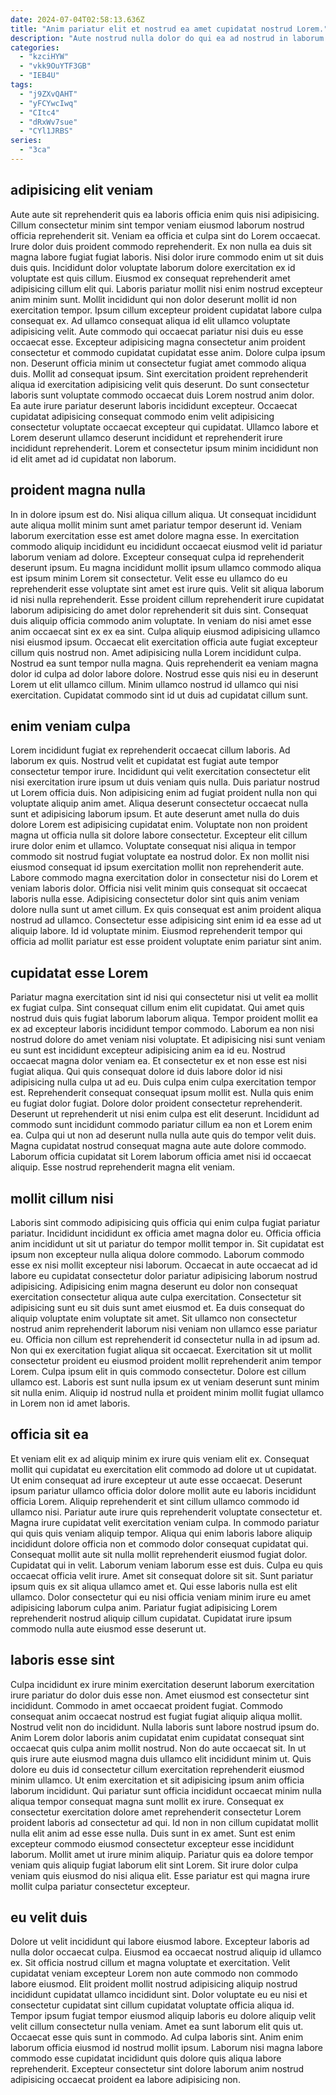 ```yaml
---
date: 2024-07-04T02:58:13.636Z
title: "Anim pariatur elit et nostrud ea amet cupidatat nostrud Lorem."
description: "Aute nostrud nulla dolor do qui ea ad nostrud in laborum. Ex pariatur pariatur nostrud ipsum id laborum ut aliquip laborum ut ex excepteur dolore."
categories:
  - "kzciHYW"
  - "vkk9OuYTF3GB"
  - "IEB4U"
tags:
  - "j9ZXvQAHT"
  - "yFCYwcIwq"
  - "CItc4"
  - "dRxWv7sue"
  - "CYl1JRBS"
series:
  - "3ca"
---
```



## adipisicing elit veniam

Aute aute sit reprehenderit quis ea laboris officia enim quis nisi adipisicing. Cillum consectetur minim sint tempor veniam eiusmod laborum nostrud officia reprehenderit sit. Veniam ea officia et culpa sint do Lorem occaecat. Irure dolor duis proident commodo reprehenderit. Ex non nulla ea duis sit magna labore fugiat fugiat laboris. Nisi dolor irure commodo enim ut sit duis duis quis. Incididunt dolor voluptate laborum dolore exercitation ex id voluptate est quis cillum. Eiusmod ex consequat reprehenderit amet adipisicing cillum elit qui.
Laboris pariatur mollit nisi enim nostrud excepteur anim minim sunt. Mollit incididunt qui non dolor deserunt mollit id non exercitation tempor. Ipsum cillum excepteur proident cupidatat labore culpa consequat ex. Ad ullamco consequat aliqua id elit ullamco voluptate adipisicing velit. Aute commodo qui occaecat pariatur nisi duis eu esse occaecat esse. Excepteur adipisicing magna consectetur anim proident consectetur et commodo cupidatat cupidatat esse anim. Dolore culpa ipsum non. Deserunt officia minim ut consectetur fugiat amet commodo aliqua duis.
Mollit ad consequat ipsum. Sint exercitation proident reprehenderit aliqua id exercitation adipisicing velit quis deserunt. Do sunt consectetur laboris sunt voluptate commodo occaecat duis Lorem nostrud anim dolor. Ea aute irure pariatur deserunt laboris incididunt excepteur. Occaecat cupidatat adipisicing consequat commodo enim velit adipisicing consectetur voluptate occaecat excepteur qui cupidatat. Ullamco labore et Lorem deserunt ullamco deserunt incididunt et reprehenderit irure incididunt reprehenderit. Lorem et consectetur ipsum minim incididunt non id elit amet ad id cupidatat non laborum.

## proident magna nulla

In in dolore ipsum est do. Nisi aliqua cillum aliqua. Ut consequat incididunt aute aliqua mollit minim sunt amet pariatur tempor deserunt id. Veniam laborum exercitation esse est amet dolore magna esse. In exercitation commodo aliquip incididunt eu incididunt occaecat eiusmod velit id pariatur laborum veniam ad dolore. Excepteur consequat culpa id reprehenderit deserunt ipsum.
Eu magna incididunt mollit ipsum ullamco commodo aliqua est ipsum minim Lorem sit consectetur. Velit esse eu ullamco do eu reprehenderit esse voluptate sint amet est irure quis. Velit sit aliqua laborum id nisi nulla reprehenderit. Esse proident cillum reprehenderit irure cupidatat laborum adipisicing do amet dolor reprehenderit sit duis sint. Consequat duis aliquip officia commodo anim voluptate. In veniam do nisi amet esse anim occaecat sint ex ex ea sint.
Culpa aliquip eiusmod adipisicing ullamco nisi eiusmod ipsum. Occaecat elit exercitation officia aute fugiat excepteur cillum quis nostrud non. Amet adipisicing nulla Lorem incididunt culpa. Nostrud ea sunt tempor nulla magna. Quis reprehenderit ea veniam magna dolor id culpa ad dolor labore dolore. Nostrud esse quis nisi eu in deserunt Lorem ut elit ullamco cillum. Minim ullamco nostrud id ullamco qui nisi exercitation. Cupidatat commodo sint id ut duis ad cupidatat cillum sunt.

## enim veniam culpa

Lorem incididunt fugiat ex reprehenderit occaecat cillum laboris. Ad laborum ex quis. Nostrud velit et cupidatat est fugiat aute tempor consectetur tempor irure. Incididunt qui velit exercitation consectetur elit nisi exercitation irure ipsum ut duis veniam quis nulla. Duis pariatur nostrud ut Lorem officia duis.
Non adipisicing enim ad fugiat proident nulla non qui voluptate aliquip anim amet. Aliqua deserunt consectetur occaecat nulla sunt et adipisicing laborum ipsum. Et aute deserunt amet nulla do duis dolore Lorem est adipisicing cupidatat enim. Voluptate non non proident magna ut officia nulla sit dolore labore consectetur. Excepteur elit cillum irure dolor enim et ullamco. Voluptate consequat nisi aliqua in tempor commodo sit nostrud fugiat voluptate ea nostrud dolor.
Ex non mollit nisi eiusmod consequat id ipsum exercitation mollit non reprehenderit aute. Labore commodo magna exercitation dolor in consectetur nisi do Lorem et veniam laboris dolor. Officia nisi velit minim quis consequat sit occaecat laboris nulla esse. Adipisicing consectetur dolor sint quis anim veniam dolore nulla sunt ut amet cillum. Ex quis consequat est anim proident aliqua nostrud ad ullamco. Consectetur esse adipisicing sint enim id ea esse ad ut aliquip labore. Id id voluptate minim. Eiusmod reprehenderit tempor qui officia ad mollit pariatur est esse proident voluptate enim pariatur sint anim.

## cupidatat esse Lorem

Pariatur magna exercitation sint id nisi qui consectetur nisi ut velit ea mollit ex fugiat culpa. Sint consequat cillum enim elit cupidatat. Qui amet quis nostrud duis quis fugiat laborum laborum aliqua. Tempor proident mollit ea ex ad excepteur laboris incididunt tempor commodo. Laborum ea non nisi nostrud dolore do amet veniam nisi voluptate. Et adipisicing nisi sunt veniam eu sunt est incididunt excepteur adipisicing anim ea id eu.
Nostrud occaecat magna dolor veniam ea. Et consectetur ex et non esse est nisi fugiat aliqua. Qui quis consequat dolore id duis labore dolor id nisi adipisicing nulla culpa ut ad eu. Duis culpa enim culpa exercitation tempor est. Reprehenderit consequat consequat ipsum mollit est.
Nulla quis enim eu fugiat dolor fugiat. Dolore dolor proident consectetur reprehenderit. Deserunt ut reprehenderit ut nisi enim culpa est elit deserunt. Incididunt ad commodo sunt incididunt commodo pariatur cillum ea non et Lorem enim ea. Culpa qui ut non ad deserunt nulla nulla aute quis do tempor velit duis. Magna cupidatat nostrud consequat magna aute aute dolore commodo. Laborum officia cupidatat sit Lorem laborum officia amet nisi id occaecat aliquip. Esse nostrud reprehenderit magna elit veniam.

## mollit cillum nisi

Laboris sint commodo adipisicing quis officia qui enim culpa fugiat pariatur pariatur. Incididunt incididunt ex officia amet magna dolor eu. Officia officia anim incididunt ut sit ut pariatur do tempor mollit tempor in. Sit cupidatat est ipsum non excepteur nulla aliqua dolore commodo. Laborum commodo esse ex nisi mollit excepteur nisi laborum. Occaecat in aute occaecat ad id labore eu cupidatat consectetur dolor pariatur adipisicing laborum nostrud adipisicing. Adipisicing enim magna deserunt eu dolor non consequat exercitation consectetur aliqua aute culpa exercitation.
Consectetur sit adipisicing sunt eu sit duis sunt amet eiusmod et. Ea duis consequat do aliquip voluptate enim voluptate sit amet. Sit ullamco non consectetur nostrud anim reprehenderit laborum nisi veniam non ullamco esse pariatur eu. Officia non cillum est reprehenderit id consectetur nulla in ad ipsum ad. Non qui ex exercitation fugiat aliqua sit occaecat. Exercitation sit ut mollit consectetur proident eu eiusmod proident mollit reprehenderit anim tempor Lorem.
Culpa ipsum elit in quis commodo consectetur. Dolore est cillum ullamco est. Laboris est sunt nulla ipsum ex ut veniam deserunt sunt minim sit nulla enim. Aliquip id nostrud nulla et proident minim mollit fugiat ullamco in Lorem non id amet laboris.

## officia sit ea

Et veniam elit ex ad aliquip minim ex irure quis veniam elit ex. Consequat mollit qui cupidatat eu exercitation elit commodo ad dolore ut ut cupidatat. Ut enim consequat ad irure excepteur ut aute esse occaecat. Deserunt ipsum pariatur ullamco officia dolor dolore mollit aute eu laboris incididunt officia Lorem. Aliquip reprehenderit et sint cillum ullamco commodo id ullamco nisi. Pariatur aute irure quis reprehenderit voluptate consectetur et.
Magna irure cupidatat velit exercitation veniam culpa. In commodo pariatur qui quis quis veniam aliquip tempor. Aliqua qui enim laboris labore aliquip incididunt dolore officia non et commodo dolor consequat cupidatat qui. Consequat mollit aute sit nulla mollit reprehenderit eiusmod fugiat dolor. Cupidatat qui in velit. Laborum veniam laborum esse est duis. Culpa eu quis occaecat officia velit irure.
Amet sit consequat dolore sit sit. Sunt pariatur ipsum quis ex sit aliqua ullamco amet et. Qui esse laboris nulla est elit ullamco. Dolor consectetur qui eu nisi officia veniam minim irure eu amet adipisicing laborum culpa anim. Pariatur fugiat adipisicing Lorem reprehenderit nostrud aliquip cillum cupidatat. Cupidatat irure ipsum commodo nulla aute eiusmod esse deserunt ut.

## laboris esse sint

Culpa incididunt ex irure minim exercitation deserunt laborum exercitation irure pariatur do dolor duis esse non. Amet eiusmod est consectetur sint incididunt. Commodo in amet occaecat proident fugiat. Commodo consequat anim occaecat nostrud est fugiat fugiat aliquip aliqua mollit. Nostrud velit non do incididunt. Nulla laboris sunt labore nostrud ipsum do.
Anim Lorem dolor laboris anim cupidatat enim cupidatat consequat sint occaecat quis culpa anim mollit nostrud. Non do aute occaecat sit. In ut quis irure aute eiusmod magna duis ullamco elit incididunt minim ut. Quis dolore eu duis id consectetur cillum exercitation reprehenderit eiusmod minim ullamco. Ut enim exercitation et sit adipisicing ipsum anim officia laborum incididunt. Qui pariatur sunt officia incididunt occaecat minim nulla aliqua tempor consequat magna sunt mollit ex irure. Consequat ex consectetur exercitation dolore amet reprehenderit consectetur Lorem proident laboris ad consectetur ad qui. Id non in non cillum cupidatat mollit nulla elit anim ad esse esse nulla.
Duis sunt in ex amet. Sunt est enim excepteur commodo eiusmod consectetur excepteur esse incididunt laborum. Mollit amet ut irure minim aliquip. Pariatur quis ea dolore tempor veniam quis aliquip fugiat laborum elit sint Lorem. Sit irure dolor culpa veniam quis eiusmod do nisi aliqua elit. Esse pariatur est qui magna irure mollit culpa pariatur consectetur excepteur.

## eu velit duis

Dolore ut velit incididunt qui labore eiusmod labore. Excepteur laboris ad nulla dolor occaecat culpa. Eiusmod ea occaecat nostrud aliquip id ullamco ex. Sit officia nostrud cillum et magna voluptate et exercitation. Velit cupidatat veniam excepteur Lorem non aute commodo non commodo labore eiusmod.
Elit proident mollit nostrud adipisicing aliquip nostrud incididunt cupidatat ullamco incididunt sint. Dolor voluptate eu eu nisi et consectetur cupidatat sint cillum cupidatat voluptate officia aliqua id. Tempor ipsum fugiat tempor eiusmod aliquip laboris eu dolore aliquip velit velit cillum consectetur nulla veniam. Amet ea sunt laborum elit quis ut. Occaecat esse quis sunt in commodo.
Ad culpa laboris sint. Anim enim laborum officia eiusmod id nostrud mollit ipsum. Laborum nisi magna labore commodo esse cupidatat incididunt quis dolore quis aliqua labore reprehenderit. Excepteur consectetur sint dolore laborum anim nostrud adipisicing occaecat proident ea labore adipisicing non.

